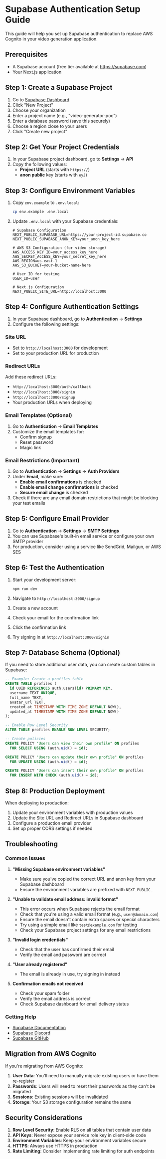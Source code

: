 # Supabase Authentication Setup Guide

This guide will help you set up Supabase authentication to replace AWS Cognito in your video generation application.

## Prerequisites

- A Supabase account (free tier available at https://supabase.com)
- Your Next.js application

## Step 1: Create a Supabase Project

1. Go to [Supabase Dashboard](https://supabase.com/dashboard)
2. Click "New Project"
3. Choose your organization
4. Enter a project name (e.g., "video-generator-poc")
5. Enter a database password (save this securely)
6. Choose a region close to your users
7. Click "Create new project"

## Step 2: Get Your Project Credentials

1. In your Supabase project dashboard, go to **Settings** → **API**
2. Copy the following values:
   - **Project URL** (starts with `https://`)
   - **anon public** key (starts with `eyJ`)

## Step 3: Configure Environment Variables

1. Copy `env.example` to `.env.local`:
   ```bash
   cp env.example .env.local
   ```

2. Update `.env.local` with your Supabase credentials:
   ```env
   # Supabase Configuration
   NEXT_PUBLIC_SUPABASE_URL=https://your-project-id.supabase.co
   NEXT_PUBLIC_SUPABASE_ANON_KEY=your_anon_key_here
   
   # AWS S3 Configuration (for video storage)
   AWS_ACCESS_KEY_ID=your_access_key_here
   AWS_SECRET_ACCESS_KEY=your_secret_key_here
   AWS_REGION=us-east-1
   AWS_S3_BUCKET=your-bucket-name-here
   
   # User ID for testing
   USER_ID=user
   
   # Next.js Configuration
   NEXT_PUBLIC_SITE_URL=http://localhost:3000
   ```

## Step 4: Configure Authentication Settings

1. In your Supabase dashboard, go to **Authentication** → **Settings**
2. Configure the following settings:

### Site URL
- Set to `http://localhost:3000` for development
- Set to your production URL for production

### Redirect URLs
Add these redirect URLs:
- `http://localhost:3000/auth/callback`
- `http://localhost:3000/signin`
- `http://localhost:3000/signup`
- Your production URLs when deploying

### Email Templates (Optional)
1. Go to **Authentication** → **Email Templates**
2. Customize the email templates for:
   - Confirm signup
   - Reset password
   - Magic link

### Email Restrictions (Important)
1. Go to **Authentication** → **Settings** → **Auth Providers**
2. Under **Email**, make sure:
   - **Enable email confirmations** is checked
   - **Enable email change confirmations** is checked
   - **Secure email change** is checked
3. Check if there are any email domain restrictions that might be blocking your test emails

## Step 5: Configure Email Provider

1. Go to **Authentication** → **Settings** → **SMTP Settings**
2. You can use Supabase's built-in email service or configure your own SMTP provider
3. For production, consider using a service like SendGrid, Mailgun, or AWS SES

## Step 6: Test the Authentication

1. Start your development server:
   ```bash
   npm run dev
   ```

2. Navigate to `http://localhost:3000/signup`
3. Create a new account
4. Check your email for the confirmation link
5. Click the confirmation link
6. Try signing in at `http://localhost:3000/signin`

## Step 7: Database Schema (Optional)

If you need to store additional user data, you can create custom tables in Supabase:

```sql
-- Example: Create a profiles table
CREATE TABLE profiles (
  id UUID REFERENCES auth.users(id) PRIMARY KEY,
  username TEXT UNIQUE,
  full_name TEXT,
  avatar_url TEXT,
  created_at TIMESTAMP WITH TIME ZONE DEFAULT NOW(),
  updated_at TIMESTAMP WITH TIME ZONE DEFAULT NOW()
);

-- Enable Row Level Security
ALTER TABLE profiles ENABLE ROW LEVEL SECURITY;

-- Create policies
CREATE POLICY "Users can view their own profile" ON profiles
  FOR SELECT USING (auth.uid() = id);

CREATE POLICY "Users can update their own profile" ON profiles
  FOR UPDATE USING (auth.uid() = id);

CREATE POLICY "Users can insert their own profile" ON profiles
  FOR INSERT WITH CHECK (auth.uid() = id);
```

## Step 8: Production Deployment

When deploying to production:

1. Update your environment variables with production values
2. Update the Site URL and Redirect URLs in Supabase dashboard
3. Configure a production email provider
4. Set up proper CORS settings if needed

## Troubleshooting

### Common Issues

1. **"Missing Supabase environment variables"**
   - Make sure you've copied the correct URL and anon key from your Supabase dashboard
   - Ensure the environment variables are prefixed with `NEXT_PUBLIC_`

2. **"Unable to validate email address: invalid format"**
   - This error occurs when Supabase rejects the email format
   - Check that you're using a valid email format (e.g., `user@domain.com`)
   - Ensure the email doesn't contain extra spaces or special characters
   - Try using a simple email like `test@example.com` for testing
   - Check your Supabase project settings for any email restrictions

3. **"Invalid login credentials"**
   - Check that the user has confirmed their email
   - Verify the email and password are correct

4. **"User already registered"**
   - The email is already in use, try signing in instead

5. **Confirmation emails not received**
   - Check your spam folder
   - Verify the email address is correct
   - Check Supabase dashboard for email delivery status

### Getting Help

- [Supabase Documentation](https://supabase.com/docs)
- [Supabase Discord](https://discord.supabase.com)
- [Supabase GitHub](https://github.com/supabase/supabase)

## Migration from AWS Cognito

If you're migrating from AWS Cognito:

1. **User Data**: You'll need to manually migrate existing users or have them re-register
2. **Passwords**: Users will need to reset their passwords as they can't be migrated
3. **Sessions**: Existing sessions will be invalidated
4. **Storage**: Your S3 storage configuration remains the same

## Security Considerations

1. **Row Level Security**: Enable RLS on all tables that contain user data
2. **API Keys**: Never expose your service role key in client-side code
3. **Environment Variables**: Keep your environment variables secure
4. **HTTPS**: Always use HTTPS in production
5. **Rate Limiting**: Consider implementing rate limiting for auth endpoints 